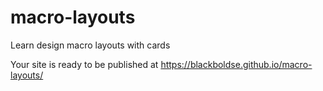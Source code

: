 # macro-layouts
Learn design macro layouts with cards

 Your site is ready to be published at https://blackboldse.github.io/macro-layouts/
